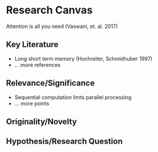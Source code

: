 # Research Canvas

Attention is all you need (Vaswani, et. al. 2017)

## Key Literature

* Long short term memory (Hochreiter, Schmidhuber 1997)
* .. .more references

## Relevance/Significance

* Sequential computation limts parallel processing 
* ... more points

## Originality/Novelty

## Hypothesis/Research Question